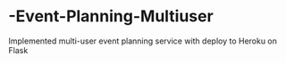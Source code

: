 # -Event-Planning-Multiuser
Implemented multi-user event planning service with deploy to Heroku on Flask
